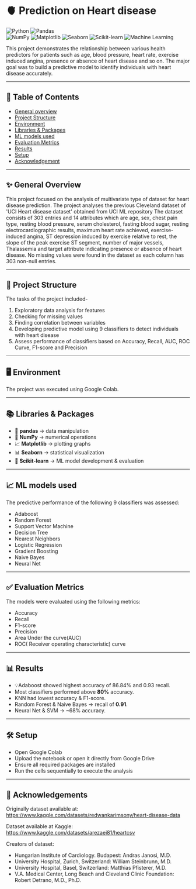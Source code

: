 # 🫀 Prediction on Heart disease 

![Python](https://img.shields.io/badge/Python-3.10-blue.svg?logo=python&logoColor=white)   ![Pandas](https://img.shields.io/badge/pandas-Data%20Analysis-blue?logo=pandas)  
![NumPy](https://img.shields.io/badge/numpy-Numerical-green?logo=numpy)  ![Matplotlib](https://img.shields.io/badge/matplotlib-Visualization-yellow)  ![Seaborn](https://img.shields.io/badge/seaborn-Stats%20Plots-lightblue)  ![Scikit-learn](https://img.shields.io/badge/scikit--learn-ML-orange?logo=scikitlearn)  ![Machine Learning](https://img.shields.io/badge/Models-9%20Classifiers-success)  

This project demonstrates the relationship between various health predictors for patients such as age, blood pressure, heart rate, exercise induced angina, presence or absence of heart disease and so on. The major goal was to build a predictive model to identify individuals with heart disease accurately. 

---

## 📜 Table of Contents

* [General overview](#general-overview)
* [Project Structure](#project-structure)
* [Environment](#environment)
* [Libraries & Packages](#libraries-&-packages)
* [ML models used](#ml-models-used)
* [Evaluation Metrics](#evaluation-metrics)
* [Results](#results)
* [Setup](#setup)
* [Acknowledgement](#acknowledgement)

---

## ✨ General Overview

This project focused on the analysis of  multivariate type of dataset for heart disease prediction. The project analyses the previous Cleveland dataset of 'UCI Heart disease dataset' obtained from UCI ML repository The dataset consists of 303 entries and 14 attributes which are age, sex, chest pain type, resting blood pressure, serum cholesterol, fasting blood sugar, resting electrocardiographic results, maximum heart rate achieved, exercise-induced angina, ST depression induced by exercise relative to rest, the slope of the peak exercise ST segment, number of major vessels, Thalassemia and target attribute indicating presence or absence of heart disease. No missing values were found in the dataset as each column has 303 non-null entries.

---

## 📂 Project Structure

The tasks of the project included-
1. Exploratory data analysis for features
2. Checking for missing values
3. Finding correlation between variables
4. Developing predictive model using 9 classifiers to detect individuals with heart disease
5. Assess performance of classifiers based on Accuracy, Recall, AUC, ROC Curve, F1-score and Precision

---

## 🖥️ Environment

The project was executed using Google Colab.

---


## 📚 Libraries & Packages

- 🐼 **pandas** → data manipulation  
- 🔢 **NumPy** → numerical operations  
- 📈 **Matplotlib** → plotting graphs  
- 📊 **Seaborn** → statistical visualization  
- 🤖 **Scikit-learn** → ML model development & evaluation

--- 
  
## 📈 ML models used

The predictive performance of the following 9 classifiers was assessed:
* Adaboost
* Random Forest
* Support Vector Machine 
* Decision Tree
* Nearest Neighbors
* Logistic Regression
* Gradient Boosting
* Naive Bayes
* Neural Net

---


## ✅ Evaluation Metrics

The models were evaluated using the following metrics:
* Accuracy
* Recall
* F1-score
* Precision
* Area Under the curve(AUC)
* ROC( Receiver operating characteristic) curve

---


## 📊 Results

- 💡Adaboost showed highest accuracy of 86.84% and 0.93 recall.
- Most classifiers performed above **80%** accuracy.  
- KNN had lowest accuracy & F1-score.  
- Random Forest & Naive Bayes → recall of **0.91**.  
- Neural Net & SVM → ~68% accuracy. 

---


## 🛠️ Setup

* Open Google Colab
* Upload the notebook or open it directly from Google Drive
* Ensure all required packages are installed
* Run the cells sequentially to execute the analysis

---

## 🙌 Acknowledgements

Originally dataset available at: https://www.kaggle.com/datasets/redwankarimsony/heart-disease-data

Dataset available at Kaggle: https://www.kaggle.com/datasets/arezaei81/heartcsv

Creators of dataset:
* Hungarian Institute of Cardiology. Budapest: Andras Janosi, M.D.
* University Hospital, Zurich, Switzerland: William Steinbrunn, M.D.
* University Hospital, Basel, Switzerland: Matthias Pfisterer, M.D.
* V.A. Medical Center, Long Beach and Cleveland Clinic Foundation: Robert Detrano, M.D., Ph.D.




